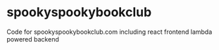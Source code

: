 # spookyspookybookclub
Code for spookyspookybookclub.com including react frontend lambda powered backend
